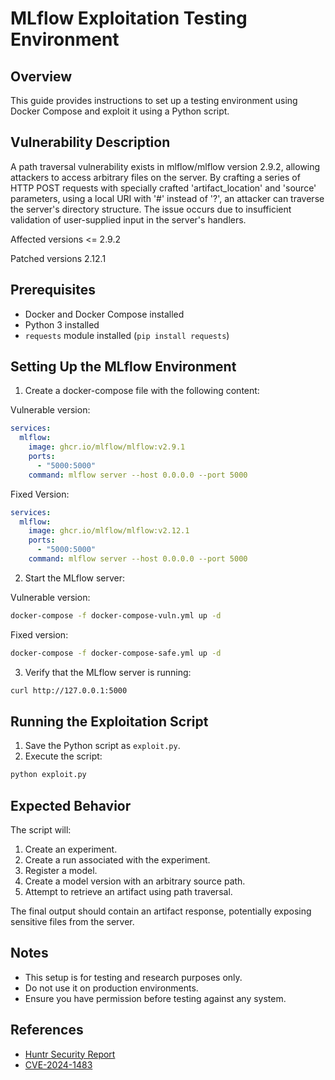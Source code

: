 # MLflow Exploitation Testing Environment

## Overview
This guide provides instructions to set up a testing environment using Docker Compose and exploit it using a Python script.

## Vulnerability Description
A path traversal vulnerability exists in mlflow/mlflow version 2.9.2, allowing attackers to access arbitrary files on the server. By crafting a series of HTTP POST requests with specially crafted 'artifact_location' and 'source' parameters, using a local URI with '#' instead of '?', an attacker can traverse the server's directory structure. The issue occurs due to insufficient validation of user-supplied input in the server's handlers.

Affected versions
<= 2.9.2

Patched versions
2.12.1

## Prerequisites
- Docker and Docker Compose installed
- Python 3 installed
- `requests` module installed (`pip install requests`)

## Setting Up the MLflow Environment

1. Create a docker-compose file with the following content:


Vulnerable version:
```yaml
services:
  mlflow:
    image: ghcr.io/mlflow/mlflow:v2.9.1
    ports:
      - "5000:5000"
    command: mlflow server --host 0.0.0.0 --port 5000
```

Fixed Version:
```yaml
services:
  mlflow:
    image: ghcr.io/mlflow/mlflow:v2.12.1
    ports:
      - "5000:5000"
    command: mlflow server --host 0.0.0.0 --port 5000
```

2. Start the MLflow server:

Vulnerable version:
```sh
docker-compose -f docker-compose-vuln.yml up -d
```

Fixed version:
```sh
docker-compose -f docker-compose-safe.yml up -d
```

3. Verify that the MLflow server is running:

```sh
curl http://127.0.0.1:5000
```

## Running the Exploitation Script

1. Save the Python script as `exploit.py`.
2. Execute the script:

```sh
python exploit.py
```

## Expected Behavior
The script will:
1. Create an experiment.
2. Create a run associated with the experiment.
3. Register a model.
4. Create a model version with an arbitrary source path.
5. Attempt to retrieve an artifact using path traversal.

The final output should contain an artifact response, potentially exposing sensitive files from the server.

## Notes
- This setup is for testing and research purposes only.
- Do not use it on production environments.
- Ensure you have permission before testing against any system.

## References
- [Huntr Security Report](https://huntr.com/bounties/52a3855d-93ff-4460-ac24-9c7e4334198d)
- [CVE-2024-1483](https://www.cve.org/CVERecord?id=CVE-2024-1483)

